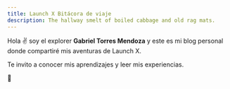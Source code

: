 ```yaml
---
title: Launch X Bitácora de viaje
description: The hallway smelt of boiled cabbage and old rag mats.
---
```


Hola ✌️  soy el explorer **Gabriel Torres Mendoza** y este es mi blog personal donde compartiré mis aventuras de Launch X.

Te invito a conocer mis aprendizajes y leer mis experiencias.

🚀
